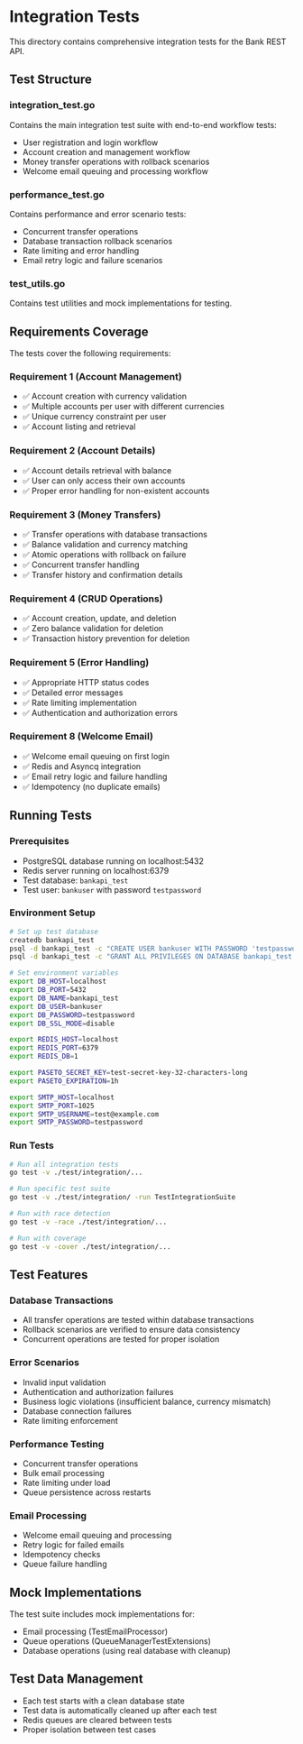 # Integration Tests

This directory contains comprehensive integration tests for the Bank REST API.

## Test Structure

### integration_test.go
Contains the main integration test suite with end-to-end workflow tests:
- User registration and login workflow
- Account creation and management workflow  
- Money transfer operations with rollback scenarios
- Welcome email queuing and processing workflow

### performance_test.go
Contains performance and error scenario tests:
- Concurrent transfer operations
- Database transaction rollback scenarios
- Rate limiting and error handling
- Email retry logic and failure scenarios

### test_utils.go
Contains test utilities and mock implementations for testing.

## Requirements Coverage

The tests cover the following requirements:

### Requirement 1 (Account Management)
- ✅ Account creation with currency validation
- ✅ Multiple accounts per user with different currencies
- ✅ Unique currency constraint per user
- ✅ Account listing and retrieval

### Requirement 2 (Account Details)
- ✅ Account details retrieval with balance
- ✅ User can only access their own accounts
- ✅ Proper error handling for non-existent accounts

### Requirement 3 (Money Transfers)
- ✅ Transfer operations with database transactions
- ✅ Balance validation and currency matching
- ✅ Atomic operations with rollback on failure
- ✅ Concurrent transfer handling
- ✅ Transfer history and confirmation details

### Requirement 4 (CRUD Operations)
- ✅ Account creation, update, and deletion
- ✅ Zero balance validation for deletion
- ✅ Transaction history prevention for deletion

### Requirement 5 (Error Handling)
- ✅ Appropriate HTTP status codes
- ✅ Detailed error messages
- ✅ Rate limiting implementation
- ✅ Authentication and authorization errors

### Requirement 8 (Welcome Email)
- ✅ Welcome email queuing on first login
- ✅ Redis and Asyncq integration
- ✅ Email retry logic and failure handling
- ✅ Idempotency (no duplicate emails)

## Running Tests

### Prerequisites
- PostgreSQL database running on localhost:5432
- Redis server running on localhost:6379
- Test database: `bankapi_test`
- Test user: `bankuser` with password `testpassword`

### Environment Setup
```bash
# Set up test database
createdb bankapi_test
psql -d bankapi_test -c "CREATE USER bankuser WITH PASSWORD 'testpassword';"
psql -d bankapi_test -c "GRANT ALL PRIVILEGES ON DATABASE bankapi_test TO bankuser;"

# Set environment variables
export DB_HOST=localhost
export DB_PORT=5432
export DB_NAME=bankapi_test
export DB_USER=bankuser
export DB_PASSWORD=testpassword
export DB_SSL_MODE=disable

export REDIS_HOST=localhost
export REDIS_PORT=6379
export REDIS_DB=1

export PASETO_SECRET_KEY=test-secret-key-32-characters-long
export PASETO_EXPIRATION=1h

export SMTP_HOST=localhost
export SMTP_PORT=1025
export SMTP_USERNAME=test@example.com
export SMTP_PASSWORD=testpassword
```

### Run Tests
```bash
# Run all integration tests
go test -v ./test/integration/...

# Run specific test suite
go test -v ./test/integration/ -run TestIntegrationSuite

# Run with race detection
go test -v -race ./test/integration/...

# Run with coverage
go test -v -cover ./test/integration/...
```

## Test Features

### Database Transactions
- All transfer operations are tested within database transactions
- Rollback scenarios are verified to ensure data consistency
- Concurrent operations are tested for proper isolation

### Error Scenarios
- Invalid input validation
- Authentication and authorization failures
- Business logic violations (insufficient balance, currency mismatch)
- Database connection failures
- Rate limiting enforcement

### Performance Testing
- Concurrent transfer operations
- Bulk email processing
- Rate limiting under load
- Queue persistence across restarts

### Email Processing
- Welcome email queuing and processing
- Retry logic for failed emails
- Idempotency checks
- Queue failure handling

## Mock Implementations

The test suite includes mock implementations for:
- Email processing (TestEmailProcessor)
- Queue operations (QueueManagerTestExtensions)
- Database operations (using real database with cleanup)

## Test Data Management

- Each test starts with a clean database state
- Test data is automatically cleaned up after each test
- Redis queues are cleared between tests
- Proper isolation between test cases